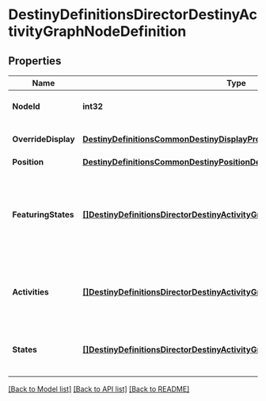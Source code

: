 # DestinyDefinitionsDirectorDestinyActivityGraphNodeDefinition

## Properties
Name | Type | Description | Notes
------------ | ------------- | ------------- | -------------
**NodeId** | **int32** | An identifier for the Activity Graph Node, only guaranteed to be unique within its parent Activity Graph. | [optional] 
**OverrideDisplay** | [**DestinyDefinitionsCommonDestinyDisplayPropertiesDefinition**](Destiny.Definitions.Common.DestinyDisplayPropertiesDefinition.md) | The node *may* have display properties that override the active Activity&#39;s display properties. | [optional] 
**Position** | [**DestinyDefinitionsCommonDestinyPositionDefinition**](Destiny.Definitions.Common.DestinyPositionDefinition.md) | The position on the map for this node. | [optional] 
**FeaturingStates** | [**[]DestinyDefinitionsDirectorDestinyActivityGraphNodeFeaturingStateDefinition**](Destiny.Definitions.Director.DestinyActivityGraphNodeFeaturingStateDefinition.md) | The node may have various visual accents placed on it, or styles applied. These are the list of possible styles that the Node can have. The game iterates through each, looking for the first one that passes a check of the required game/character/account state in order to show that style, and then renders the node in that style. | [optional] 
**Activities** | [**[]DestinyDefinitionsDirectorDestinyActivityGraphNodeActivityDefinition**](Destiny.Definitions.Director.DestinyActivityGraphNodeActivityDefinition.md) | The node may have various possible activities that could be active for it, however only one may be active at a time. See the DestinyActivityGraphNodeActivityDefinition for details. | [optional] 
**States** | [**[]DestinyDefinitionsDirectorDestinyActivityGraphNodeStateEntry**](Destiny.Definitions.Director.DestinyActivityGraphNodeStateEntry.md) | Represents possible states that the graph node can be in. These are combined with some checking that happens in the game client and server to determine which state is actually active at any given time. | [optional] 

[[Back to Model list]](../README.md#documentation-for-models) [[Back to API list]](../README.md#documentation-for-api-endpoints) [[Back to README]](../README.md)


